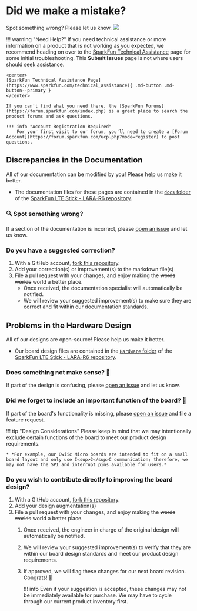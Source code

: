 # Did we make a mistake?

Spot something wrong? Please let us know. <a href="https://github.com/sparkfun/SparkFun_LTE_Stick_LARA_R6/issues" alt="Issues"><img src="https://img.shields.io/github/issues/sparkfun/SparkFun_LTE_Stick_LARA_R6.svg" /></a>

<!-- Technical Assistance Box -->
!!! warning "Need Help?"
    If you need technical assistance or more information on a product that is not working as you expected, we recommend heading on over to the [SparkFun Technical Assistance](https://www.sparkfun.com/technical_assistanc) page for some initial troubleshooting. This **Submit Issues** page is not where users should seek assistance.

    <center>
    [SparkFun Technical Assistance Page](https://www.sparkfun.com/technical_assistance){ .md-button .md-button--primary }
    </center>
    
    If you can't find what you need there, the [SparkFun Forums](https://forum.sparkfun.com/index.php) is a great place to search the product forums and ask questions.
    
    !!! info "Account Registration Required"
        For your first visit to our forum, you'll need to create a [Forum Account](https://forum.sparkfun.com/ucp.php?mode=register) to post questions.


## Discrepancies in the Documentation

All of our documentation can be modified by you! Please help us make it better.

* The documentation files for these pages are contained in the [`docs` folder](https://github.com/sparkfun/SparkFun_LTE_Stick_LARA_R6/tree/main/docs) of the [SparkFun LTE Stick - LARA-R6 repository](https://github.com/sparkfun/SparkFun_LTE_Stick_LARA_R6).

### 🔍 Spot something wrong?

If a section of the documentation is incorrect, please [open an issue](https://github.com/sparkfun/SparkFun_LTE_Stick_LARA_R6/issues) and let us know.

### Do you have a suggested correction?

1. With a GitHub account, [fork this repository](https://github.com/sparkfun/SparkFun_LTE_Stick_LARA_R6/fork).
2. Add your correction(s) or improvement(s) to the markdown file(s)
3. File a pull request with your changes, and enjoy making the ~~words~~ ~~worlds~~ world a better place.
	* Once received, the documentation specialist will automatically be notified.
	* We will review your suggested improvement(s) to make sure they are correct and fit within our documentation standards.

## Problems in the Hardware Design

All of our designs are open-source! Please help us make it better.

* Our board design files are contained in the [`Hardware` folder](https://github.com/sparkfun/SparkFun_LTE_Stick_LARA_R6/tree/main/Hardware) of the [SparkFun LTE Stick - LARA-R6 repository](https://github.com/sparkfun/SparkFun_LTE_Stick_LARA_R6).

### Does something not make sense? 🤔

If part of the design is confusing, please [open an issue](https://github.com/sparkfun/SparkFun_LTE_Stick_LARA_R6/issues) and let us know.

### Did we forget to include an important function of the board? 🤦

If part of the board's functionality is missing, please [open an issue](https://github.com/sparkfun/SparkFun_LTE_Stick_LARA_R6/issues) and file a feature request.

!!! tip "Design Considerations"
	Please keep in mind that we may intentionally exclude certain functions of the board to meet our product design requirements.
	
	* *For example, our Qwiic Micro boards are intended to fit on a small board layout and only use I<sup>2</sup>C communication; therefore, we may not have the SPI and interrupt pins available for users.*


### Do you wish to contribute directly to improving the board design?

1. With a GitHub account, [fork this repository](https://github.com/sparkfun/SparkFun_LTE_Stick_LARA_R6/fork).
2. Add your design augmentation(s)
3. File a pull request with your changes, and enjoy making the ~~words~~ ~~worlds~~ world a better place.
	1. Once received, the engineer in charge of the original design will automatically be notified.
	2. We will review your suggested improvement(s) to verify that they are within our board design standards and meet our product design requirements.
	3. If approved, we will flag these changes for our next board revision. Congrats! 🍻

		!!! info
			Even if your suggestion is accepted, these changes may not be immediately available for purchase. We may have to cycle through our current product inventory first.